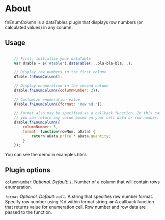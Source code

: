 About
=====

fnEnumColumn is a dataTables plugin that displays row numbers 
(or calculated values) in any column. 

Usage
-----

```js
    
    // First, initialize your dataTable
    var dTable = $('#table').dataTable(...bla-bla-bla...);

    // Display row numbers in the first column
    dTable.fnEnumColumn();
    
    // Display enumeration in the second column
    dTable.fnEnumColumn({columnNumber: 2});
    
    // Customize enumeration value
    dTable.fnEnumColumn({format: 'Row %d.'});
    
    // Format also may be specified as a callback function. In this case 
    // you can return any value based on your cell data or row number:
    dTable.fnEnumColumn({
        columnNumber: 5,
        format: function(rowNum, aData) { 
            return aData.price * aData.quantity;
        }
    });
```

You can see the demo in examples.html.


Plugin options
--------------

`columnNumber`
*Optional. Default: `1`.*
Number of a column that will contain rows enumeration.

`format`
*Optional. Default: `null`.*
A string that specifies row number format. Specify row number using %d 
within format string.
**or**
A callback function that returns value for enumeration cell. Row number 
and row data are passed to the function.